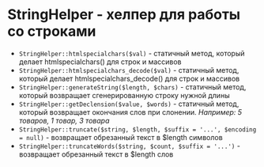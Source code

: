 # StringHelper - хелпер для работы со строками 

* ```StringHelper::htmlspecialchars($val)``` - статичный метод, который делает htmlspecialchars() для строк и массивов
* ```StringHelper::htmlspecialchars_decode($val)``` - статичный метод, который делает htmlspecialchars_decode() для строк и массивов
* ```StringHelper::generateString($length, $chars)``` - статичный метод, который возвращает сгенерированную строку нужной длины
* ```StringHelper::getDeclension($value, $words)``` - статичный метод, который возвращает окончания слов при слонении. _Например: 5 товаров, 1 товар, 3 товара_
* ```StringHelper::truncate($string, $length, $suffix = '...', $encoding = null)``` - возвращает обрезанный текст в $length символов
* ```StringHelper::truncateWords($string, $count, $suffix = '...')``` - возвращает обрезанный текст в $length слов

